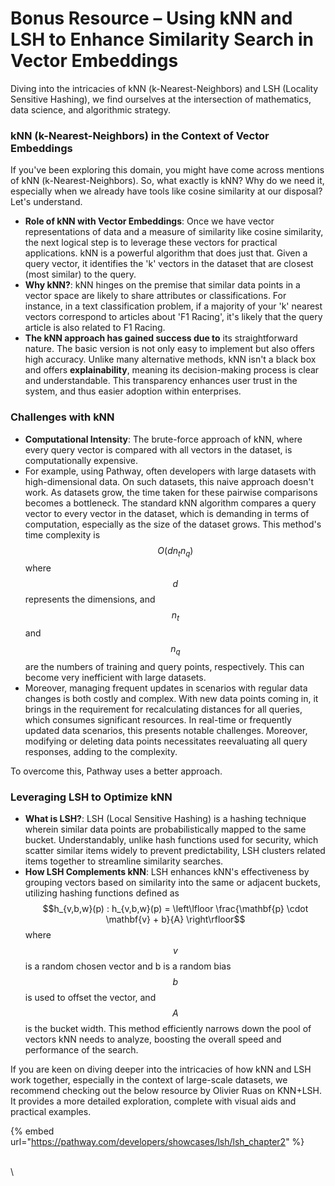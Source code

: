 # Bonus Resource – Using kNN and LSH to Enhance Similarity Search in Vector Embeddings

Diving into the intricacies of kNN (k-Nearest-Neighbors) and LSH (Locality Sensitive Hashing), we find ourselves at the intersection of mathematics, data science, and algorithmic strategy.&#x20;

### kNN (k-Nearest-Neighbors) in the Context of Vector Embeddings

If you've been exploring this domain, you might have come across mentions of kNN (k-Nearest-Neighbors). So, what exactly is kNN? Why do we need it, especially when we already have tools like cosine similarity at our disposal? Let's understand.

* **Role of kNN with Vector Embeddings**: Once we have vector representations of data and a measure of similarity like cosine similarity, the next logical step is to leverage these vectors for practical applications. kNN is a powerful algorithm that does just that. Given a query vector, it identifies the 'k' vectors in the dataset that are closest (most similar) to the query.
* **Why kNN?**: kNN hinges on the premise that similar data points in a vector space are likely to share attributes or classifications. For instance, in a text classification problem, if a majority of your 'k' nearest vectors correspond to articles about 'F1 Racing', it's likely that the query article is also related to F1 Racing.
* **The kNN approach has gained success due to** its straightforward nature. The basic version is not only easy to implement but also offers high accuracy. Unlike many alternative methods, kNN isn't a black box and offers **explainability**, meaning its decision-making process is clear and understandable. This transparency enhances user trust in the system, and thus easier adoption within enterprises.

### Challenges with kNN

* **Computational Intensity**: The brute-force approach of kNN, where every query vector is compared with all vectors in the dataset, is computationally expensive.&#x20;
* For example, using Pathway, often developers with large datasets with high-dimensional data. On such datasets, this naive approach doesn't work. As datasets grow, the time taken for these pairwise comparisons becomes a bottleneck. The standard kNN algorithm compares a query vector to every vector in the dataset, which is demanding in terms of computation, especially as the size of the dataset grows. This method's time complexity is $$O(d n_t n_q)$$ where $$d$$ represents the dimensions, and $$n_t$$ and $$n_q$$ are the numbers of training and query points, respectively. This can become very inefficient with large datasets.
* Moreover, managing frequent updates in scenarios with regular data changes is both costly and complex. With new data points coming in, it brings in the requirement for recalculating distances for all queries, which consumes significant resources. In real-time or frequently updated data scenarios, this presents notable challenges. Moreover, modifying or deleting data points necessitates reevaluating all query responses, adding to the complexity.

To overcome this, Pathway uses a better approach.

### Leveraging LSH to Optimize kNN

* **What is LSH?**: LSH (Local Sensitive Hashing) is a hashing technique wherein similar data points are probabilistically mapped to the same bucket. Understandably, unlike hash functions used for security, which scatter similar items widely to prevent predictability, LSH clusters related items together to streamline similarity searches.
* **How LSH Complements kNN**: LSH enhances kNN's effectiveness by grouping vectors based on similarity into the same or adjacent buckets, utilizing hashing functions defined as $$h_{v,b,w}(p) : h_{v,b,w}(p) = \left\lfloor \frac{\mathbf{p} \cdot \mathbf{v} + b}{A} \right\rfloor$$ where $$v$$ is a random chosen vector and b is a random bias $$b$$ is used to offset the vector, and $$A$$ is the bucket width. This method efficiently narrows down the pool of vectors kNN needs to analyze, boosting the overall speed and performance of the search.

If you are keen on diving deeper into the intricacies of how kNN and LSH work together, especially in the context of large-scale datasets, we recommend checking out the below resource by Olivier Ruas on KNN+LSH. It provides a more detailed exploration, complete with visual aids and practical examples.

{% embed url="https://pathway.com/developers/showcases/lsh/lsh_chapter2" %}

\
\
